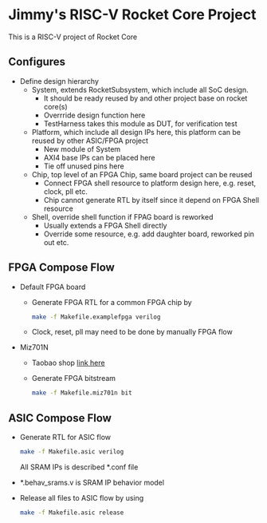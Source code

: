 # Jimmy's RISC-V Rocket Core Project

This is a RISC-V project of Rocket Core

## Configures
* Define design hierarchy
  * System, extends RocketSubsystem, which include all SoC design.
    * It should be ready reused by and other project base on rocket core(s)
    * Overrride design function here
    * TestHarness takes this module as DUT, for verification test
  * Platform, which include all design IPs here, this platform can be reused by other ASIC/FPGA project
    * New module of System
    * AXI4 base IPs can be placed here
    * Tie off unused pins here
  * Chip, top level of an FPGA Chip, same board project can be reused
    * Connect FPGA shell resource to platform design here, e.g. reset, clock, pll etc.
    * Chip cannot generate RTL by itself since it depend on FPGA Shell resource
  * Shell, override shell function if FPAG board is reworked
    * Usually extends a FPGA Shell directly
    * Override some resource, e.g. add daughter board, reworked pin out etc.

## FPGA Compose Flow
* Default FPGA board
  * Generate FPGA RTL for a common FPGA chip by

    ```bash
    make -f Makefile.examplefpga verilog
    ```

  * Clock, reset, pll may need to be done by manually FPGA flow

* Miz701N

  * Taobao shop [link here](https://item.taobao.com/item.htm?spm=a1z09.2.0.0.1f4f2e8dxhGxDK&id=534106142428&_u=lco8l24734)

  * Generate FPGA bitstream

    ```bash
    make -f Makefile.miz701n bit
    ```


## ASIC Compose Flow
* Generate RTL for ASIC flow
  ```bash
  make -f Makefile.asic verilog
  ```

  All SRAM IPs is described \*.conf file

* \*.behav_srams.v is SRAM IP behavior model

* Release all files to ASIC flow by using
  ```bash
  make -f Makefile.asic release
  ```

